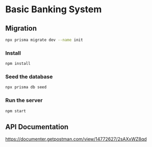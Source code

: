 # Basic Banking System

## Migration
```bash
npx prisma migrate dev --name init
```
### Install
```bash
npm install
```
### Seed the database
```bash
npx prisma db seed
```
### Run the server
```bash
npm start
```

## API Documentation
https://documenter.getpostman.com/view/14772627/2sAXxWZ8qd
